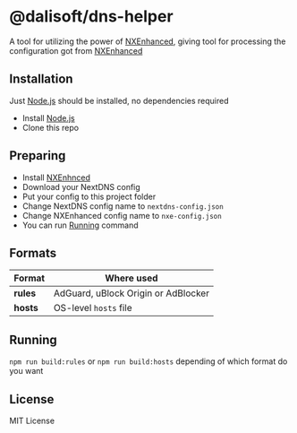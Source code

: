 # @dalisoft/dns-helper

A tool for utilizing the power of [NXEnhanced](https://github.com/hjk789/NXEnhanced), giving tool for processing the
configuration got from [NXEnhanced](https://github.com/hjk789/NXEnhanced)

## Installation

Just [Node.js](https://nodejs.org/en/) should be installed, no dependencies required

- Install [Node.js](https://nodejs.org/en/)
- Clone this repo

## Preparing

- Install [NXEnhnced](https://github.com/hjk789/NXEnhanced)
- Download your NextDNS config
- Put your config to this project folder
- Change NextDNS config name to `nextdns-config.json`
- Change NXEnhanced config name to `nxe-config.json`
- You can run [Running](#running) command

## Formats

| Format    | Where used                          |
| --------- | ----------------------------------- |
| **rules** | AdGuard, uBlock Origin or AdBlocker |
| **hosts** | OS-level `hosts` file               |

## Running

`npm run build:rules` or `npm run build:hosts` depending of which format do you want

## License

MIT License
